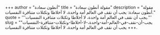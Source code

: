 +++
author = "أنطون سعادة"
title = "مقولة أنطون سعادة"
description = "مقولة أنطون سعادة: يجب أن نقف في العالم أمة واحدة، لا أخلاطا وتكتلات متنافرة النفسيات."
quote = '''يجب أن نقف في العالم أمة واحدة، لا أخلاطا وتكتلات متنافرة النفسيات.'''
slug = "يجب-أن-نقف-في-العالم-أمة-واحدة،-لا-أخلاطا-وتكتلات-متنافرة-النفسيات"
+++
يجب أن نقف في العالم أمة واحدة، لا أخلاطا وتكتلات متنافرة النفسيات.

